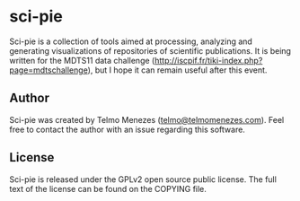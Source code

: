 # sci-pie

Sci-pie is a collection of tools aimed at processing, analyzing and generating visualizations of repositories of scientific publications. It is being written for the MDTS11 data challenge (http://iscpif.fr/tiki-index.php?page=mdtschallenge), but I hope it can remain useful after this event.

## Author

Sci-pie was created by Telmo Menezes (telmo@telmomenezes.com). Feel free to contact the author with an issue regarding this software.

## License

Sci-pie is released under the GPLv2 open source public license. The full text of the license can be found on the COPYING file.